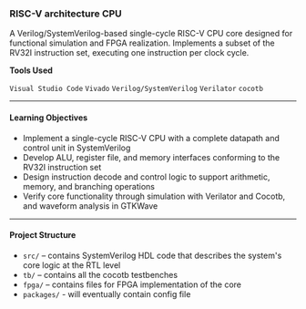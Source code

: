 ### RISC-V architecture CPU
A Verilog/SystemVerilog-based single-cycle RISC-V CPU core designed for functional simulation and FPGA realization. Implements a subset of the RV32I instruction set, executing one instruction per clock cycle.

**Tools Used**

`Visual Studio Code`
`Vivado`
`Verilog/SystemVerilog`
`Verilator`
`cocotb`

---

#### **Learning Objectives**

- Implement a single-cycle RISC-V CPU with a complete datapath and control unit in SystemVerilog
- Develop ALU, register file, and memory interfaces conforming to the RV32I instruction set
- Design instruction decode and control logic to support arithmetic, memory, and branching operations
- Verify core functionality through simulation with Verilator and Cocotb, and waveform analysis in GTKWave

--- 

#### **Project Structure**
- `src/` – contains SystemVerilog HDL code that describes the system's core logic at the RTL level
- `tb/` – contains all the cocotb testbenches
- `fpga/` – contains files for FPGA implementation of the core
- `packages/` - will eventually contain config file